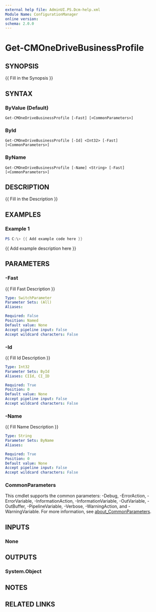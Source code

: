 ```yaml
---
external help file: AdminUI.PS.Dcm-help.xml
Module Name: ConfigurationManager
online version:
schema: 2.0.0
---
```


# Get-CMOneDriveBusinessProfile

## SYNOPSIS
{{ Fill in the Synopsis }}

## SYNTAX

### ByValue (Default)
```
Get-CMOneDriveBusinessProfile [-Fast] [<CommonParameters>]
```

### ById
```
Get-CMOneDriveBusinessProfile [-Id] <Int32> [-Fast] [<CommonParameters>]
```

### ByName
```
Get-CMOneDriveBusinessProfile [-Name] <String> [-Fast] [<CommonParameters>]
```

## DESCRIPTION
{{ Fill in the Description }}

## EXAMPLES

### Example 1
```powershell
PS C:\> {{ Add example code here }}
```

{{ Add example description here }}

## PARAMETERS

### -Fast
{{ Fill Fast Description }}

```yaml
Type: SwitchParameter
Parameter Sets: (All)
Aliases:

Required: False
Position: Named
Default value: None
Accept pipeline input: False
Accept wildcard characters: False
```

### -Id
{{ Fill Id Description }}

```yaml
Type: Int32
Parameter Sets: ById
Aliases: CIId, CI_ID

Required: True
Position: 0
Default value: None
Accept pipeline input: False
Accept wildcard characters: False
```

### -Name
{{ Fill Name Description }}

```yaml
Type: String
Parameter Sets: ByName
Aliases:

Required: True
Position: 0
Default value: None
Accept pipeline input: False
Accept wildcard characters: False
```

### CommonParameters
This cmdlet supports the common parameters: -Debug, -ErrorAction, -ErrorVariable, -InformationAction, -InformationVariable, -OutVariable, -OutBuffer, -PipelineVariable, -Verbose, -WarningAction, and -WarningVariable. For more information, see [about_CommonParameters](http://go.microsoft.com/fwlink/?LinkID=113216).

## INPUTS

### None

## OUTPUTS

### System.Object
## NOTES

## RELATED LINKS
